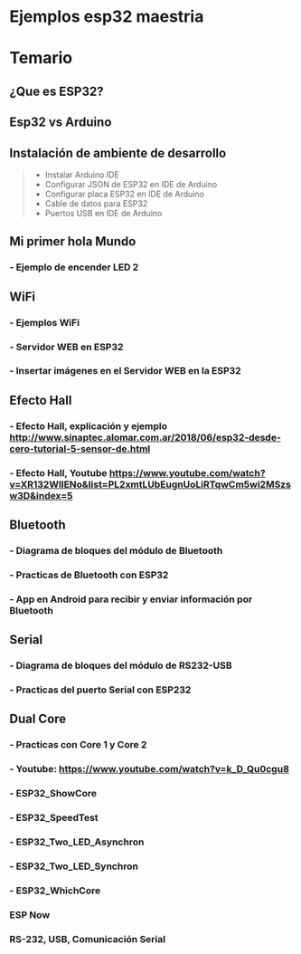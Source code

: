 # Ejemplos esp32 maestria


# Temario

## ¿Que es ESP32?

## Esp32 vs Arduino

## Instalación de ambiente de desarrollo
>   - Instalar Arduino IDE
>   - Configurar JSON de ESP32 en IDE de Arduino
>   - Configurar placa ESP32 en IDE de Arduino
>   - Cable de datos para ESP32
>   - Puertos USB en IDE de Arduino

## Mi primer hola Mundo
###   - Ejemplo de encender LED 2

## WiFi 
###   - Ejemplos WiFi
###   - Servidor WEB en ESP32
###   - Insertar imágenes en el Servidor WEB en la ESP32

## Efecto Hall
###   - Efecto Hall, explicación y ejemplo http://www.sinaptec.alomar.com.ar/2018/06/esp32-desde-cero-tutorial-5-sensor-de.html
###   - Efecto Hall, Youtube https://www.youtube.com/watch?v=XR132WlIENo&list=PL2xmtLUbEugnUoLiRTqwCm5wi2MSzsw3D&index=5

## Bluetooth
###   - Diagrama de bloques del módulo de Bluetooth
###   - Practicas de Bluetooth con ESP32
###   - App en Android para recibir y enviar información por Bluetooth

## Serial
###   - Diagrama de bloques del módulo de RS232-USB
###   - Practicas del puerto Serial con ESP232

## Dual Core 
###   - Practicas con Core 1 y Core 2
###   - Youtube: https://www.youtube.com/watch?v=k_D_Qu0cgu8
###   - ESP32_ShowCore
###   - ESP32_SpeedTest
###   - ESP32_Two_LED_Asynchron
###   - ESP32_Two_LED_Synchron
###   - ESP32_WhichCore


### ESP Now
### RS-232, USB, Comunicación Serial

